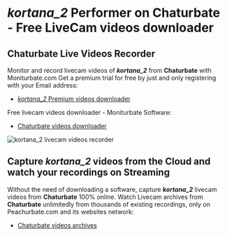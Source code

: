 # _kortana_2_ Performer on Chaturbate - Free LiveCam videos downloader

## Chaturbate Live Videos Recorder

Monitor and record livecam videos of **_kortana_2_** from **Chaturbate** with Moniturbate.com
Get a premium trial for free by just and only registering with your Email address:
* [_kortana_2_ Premium videos downloader](https://moniturbate.com/request-demo-licence-key.html)

Free livecam videos downloader - Moniturbate Software:
* [Chaturbate videos downloader](https://moniturbate.com/moniturbate-download-software.html)

![_kortana_2_ livecam videos recorder](https://peachurnet.com/templates/moniturbate-software.png)


## Capture _kortana_2_ videos from the Cloud and watch your recordings on Streaming

Without the need of downloading a software, capture **_kortana_2_** livecam videos from **Chaturbate** 100% online.
Watch Livecam archives from **Chaturbate** unlimitedly from thousands of existing recordings, only on Peachurbate.com and its websites network:
* [Chaturbate videos archives](https://peachurnet.com/)